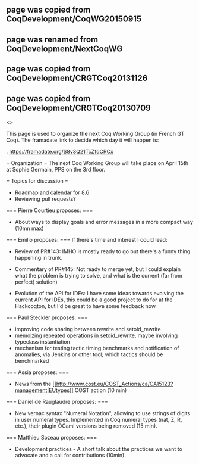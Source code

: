 ## page was copied from CoqDevelopment/CoqWG20150915
## page was renamed from CoqDevelopment/NextCoqWG
## page was copied from CoqDevelopment/CRGTCoq20131126
## page was copied from CoqDevelopment/CRGTCoq20130709
<<TableOfContents>>

This page is used to organize the next Coq Working Group (in French GT Coq). The framadate link to decide which day it will happen is:

 . https://framadate.org/S8v3Q21TcZfqCRCx

= Organization =
The next Coq Working Group will take place on April 15th at Sophie Germain, PPS on the 3rd floor.

= Topics for discussion =
 * Roadmap and calendar for 8.6
 * Reviewing pull requests?

=== Pierre Courtieu proposes: ===
 * About ways to display goals and error messages in a more compact way (10mn max)

=== Emilio proposes: ===
If there's time and interest I could lead:

 * Review of PR#143: IMHO is mostly ready to go but there's a funny thing happening in trunk.

 * Commentary of PR#145: Not ready to merge yet, but I could explain what the problem is trying to solve, and what is the current (far from perfect) solution)

 * Evolution of the API for IDEs: I have some ideas towards evolving the current API for IDEs, this could be a good project to do for at the Hackcoqton, but I'd be great to have some feedback now.

=== Paul Steckler proposes: ===
 * improving code sharing between rewrite and setoid_rewrite
 * memoizing repeated operations in setoid_rewrite, maybe involving typeclass instantiation
 * mechanism for testing tactic timing benchmarks and notification of anomalies, via Jenkins or other tool; which tactics should be benchmarked

=== Assia proposes: ===
 * News from the [[http://www.cost.eu/COST_Actions/ca/CA15123?management|EUtypes]] COST action (10 min)

=== Daniel de Rauglaudre proposes: ===
 * New vernac syntax "Numeral Notation", allowing to use strings of digits in user numeral types. Implemented in Coq numeral types (nat, Z, R, etc.), their plugin OCaml versions being removed (15 min).

=== Matthieu Sozeau proposes: ===
 * Development practices - A short talk about the practices we want to advocate and a call for contributions (10min).
